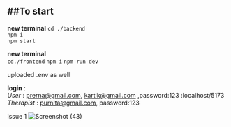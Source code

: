 ##To start
---
**new terminal**
 `cd ./backend` <br>
`npm i`<br>
`npm start`<br>

**new terminal** <br>
`cd./frontend`
`npm i`
`npm run dev` 
<br>

uploaded .env as well

**login** :<br>
*User* : prerna@gmail.com, kartik@gmail.com ,password:123 :localhost/5173
*Therapist* : purnita@gmail.com, password:123

issue 1
![Screenshot (43)](https://github.com/PRERNA-CHOUDHARY/root/assets/74724592/cf432fa8-1960-4a4d-9e9a-062151a2d046)


